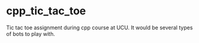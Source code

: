 # cpp_tic_tac_toe
Tic tac toe assignment during cpp course at UCU. It would be several types of bots to play with.
